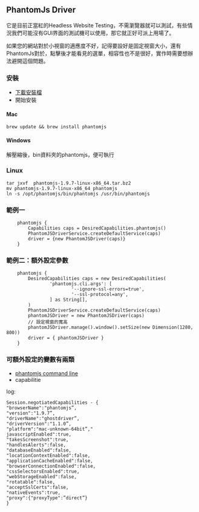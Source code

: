## PhantomJs Driver
它是目前正當紅的Headless Website Testing，不需瀏覽器就可以測試，有些情況我們可能沒有GUI界面的測試機可以使用，那它就正好可派上用場了。

如果您的網站對於小視窗的適應度不好，記得要設好是固定視窗大小，還有PhantomJs對於，點擊後才能看見的選單，相容性也不是很好，實作時需要想辦法避開這個問題。

### 安裝
* [下載安裝檔](http://phantomjs.org/download.html)
* 開始安裝

#### Mac
```
brew update && brew install phantomjs
```
#### Windows
解壓縮後，bin資料夾的phantomjs，便可執行

### Linux
```
tar jxvf  phantomjs-1.9.7-linux-x86_64.tar.bz2
mv phantomjs-1.9.7-linux-x86_64 phantomjs
ln -s /opt/phantomjs/bin/phantomjs /usr/bin/phantomjs
```

### 範例一
```
    phantomjs {
        Capabilities caps = DesiredCapabilities.phantomjs()
        PhantomJSDriverService.createDefaultService(caps)
        driver = {new PhantomJSDriver(caps)}
    }
```

### 範例二：額外設定參數
```
    phantomjs {
        DesiredCapabilities caps = new DesiredCapabilities(
                'phantomjs.cli.args': [
                        '--ignore-ssl-errors=true',
                        '--ssl-protocol=any',
                ] as String[],
        )
        PhantomJSDriverService.createDefaultService(caps)
        phantomJSDriver = new PhantomJSDriver(caps)
        // 設定視窗的寬高
        phantomJSDriver.manage().window().setSize(new Dimension(1280, 800))
        driver = { phantomJSDriver }
    }
```

### 可額外設定的變數有兩類
* [phantomjs command line](http://phantomjs.org/api/command-line.html)
* capabilitie

log:

    Session.negotiatedCapabilities - {
    "browserName":"phantomjs”,
    "version":"1.9.7”,
    "driverName":"ghostdriver”,
    "driverVersion":"1.1.0”,
    "platform":"mac-unknown-64bit”,"
    javascriptEnabled":true,
    "takesScreenshot":true,
    "handlesAlerts":false,
    "databaseEnabled":false,
    "locationContextEnabled":false,
    "applicationCacheEnabled":false,
    "browserConnectionEnabled":false,
    "cssSelectorsEnabled":true,
    "webStorageEnabled":false,
    "rotatable":false,
    "acceptSslCerts":false,
    "nativeEvents":true,
    "proxy":{"proxyType":”direct”}
    }
